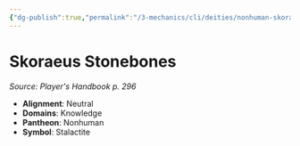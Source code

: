 ```yaml
---
{"dg-publish":true,"permalink":"/3-mechanics/cli/deities/nonhuman-skoraeus-stonebones/","tags":["ttrpg-cli/compendium/src/5e/phb","ttrpg-cli/deity/nonhuman","ttrpg-cli/domain/knowledge"],"noteIcon":""}
---
```


# Skoraeus Stonebones
*Source: Player's Handbook p. 296* 

- **Alignment**: Neutral
- **Domains**: Knowledge
- **Pantheon**: Nonhuman
- **Symbol**: Stalactite